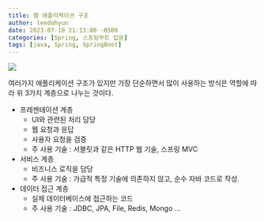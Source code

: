 ```yaml
---
title: 웹 애플리케이션 구조
author: leedohyun
date: 2023-07-10 21:13:00 -0500
categories: [Spring, 스프링부트 입문]
tags: [java, Spring, SpringBoot]
---
```


![](https://blog.kakaocdn.net/dn/cEfVz1/btsx5Y16u1n/nKK644EIFLjFPfjIzMW1d0/img.png)

여러가지 애플리케이션 구조가 있지만 가장 단순하면서 많이 사용하는 방식은 역할에 따라 위 3가지 계층으로 나누는 것이다.

- 프레젠테이션 계층
	- UI와 관련된 처리 담당
	- 웹 요청과 응답
	- 사용자 요청을 검증
	- 주 사용 기술 : 서블릿과 같은 HTTP 웹 기술, 스프링 MVC
- 서비스 계층
	- 비즈니스 로직을 담당
	- 주 사용 기술 : 가급적 특정 기술에 의존하지 않고, 순수 자바 코드로 작성.
- 데이터 접근 계층
	- 실제 데이터베이스에 접근하는 코드
	- 주 사용 기술 : JDBC, JPA, File, Redis, Mongo ...  